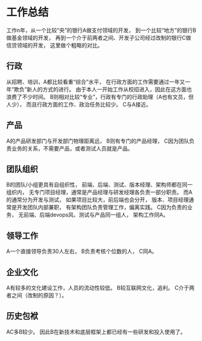 # 工作总结

工作n年，从一个比较“央”的银行A做支付领域的开发，
到一个比较“地方”的银行B做基金领域的开发，
再到一个介于前两者之间、开发子公司经过改制的银行C做信贷领域的开发，
这里做个粗略的对比。

## 行政

从招聘、培训，A都比较看重“综合”水平，
在行政方面的工作需要通过一年又一年“欺负”新人的方式的进行。
由于本人一开始工作从校招进入，因此在这方面也浪费了不少时间。
B则相对比较“专业”，行政有专门的行政助理（A也有文员，但人少），
而且行政方面的工作、政治任务比较少。
C与A接近。

## 产品

A的产品研发部门与开发部门物理距离远，
B则有专门的产品经理，
C因为团队负责业务的关系，不需要产品，或者测试人员就是产品。

## 团队组织

B的团队/小组更具有自组织性，
前端、后端、测试、版本经理、架构师都在同一组织内，
无专门项目经理，通常是产品经理与研发经理各负责一部分职责。
而A的通常分为开发与测试，
如果项目比较大，前后端也会分开，
版本、项目经理通常是开发团队内部兼职，
有架构团队负责管理工作，偏离实践。
C因为负责的业务，
无前端、后端devops风、测试与产品同一组人，
架构工作同A。

## 领导工作

A一个直接领导负责30人左右，
B负责考核个位数的人，
C同A。

## 企业文化

A有较多的文化建设工作，人员的流动性较低。
B较互联网文化，追利。
C介于两者之间（改制的原因？）。

## 历史包袱

AC多B较少。
因此B在新技术和底层框架上都已经有一些研发和投入使用了。